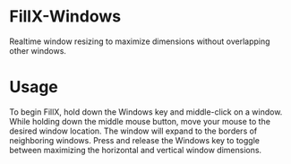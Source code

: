 FillX-Windows
=============

Realtime window resizing to maximize dimensions without overlapping other windows.

Usage
=============
To begin FillX, hold down the Windows key and middle-click on a window. While holding down the middle mouse button,
move your mouse to the desired window location. The window will expand to the borders of neighboring windows. Press and
release the Windows key to toggle between maximizing the horizontal and vertical window dimensions.
